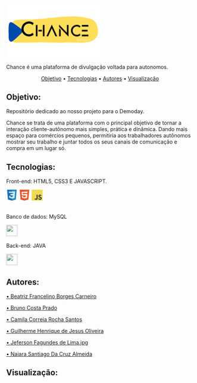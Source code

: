 <img src="image/logo.png" alt="" width="250">
<p>Chance é uma plataforma de divulgação voltada para autonomos.</p>
<p align="center">
 <a href="#objetivo">Objetivo</a> • 
 <a href="#tecnologias">Tecnologias</a> • 
<a href="#autores">Autores</a> •
 <a href="#Visualização">Visualização</a>
</p>
<h2 id="objetivo">Objetivo:</h2>
<p>
Repositório dedicado ao nosso projeto para o Demoday.</p>
Chance se trata de uma plataforma com o principal objetivo de tornar a interação cliente-autônomo mais simples, prática e dinâmica. Dando mais espaço para comércios pequenos, permitiria aos trabalhadores autônomos mostrar seu
trabalho e juntar todos os seus canais de comunicação e compra em um lugar só.<br>
<p>
</p>
<h2 id="tecnologias">Tecnologias:</h2>
<p>
Front-end: HTML5, CSS3 E JAVASCRIPT.
</p>
<img alt="CSS" src="https://github.com/devicons/devicon/raw/master/icons/css3/css3-original.svg" width="30" height="30"  /> <img alt="HTML" src="https://github.com/devicons/devicon/raw/master/icons/html5/html5-original.svg" width="30" height="30" />
<img alt="JS" src="https://github.com/devicons/devicon/raw/master/icons/javascript/javascript-original.svg"  width="30" height="30"   />
<br>
<br>
<p>Banco de dados: MySQL
</p>
<img src="https://cdn.jsdelivr.net/gh/devicons/devicon/icons/mysql/mysql-original.svg" width="30" height="30" />
<p>Back-end: JAVA
</p>
<img src="https://cdn.jsdelivr.net/gh/devicons/devicon/icons/java/java-original.svg"
 width="30" height="30"  />
<h2 id="autores">Autores:</h2>

<a href="https://github.com/ibtriz"><p> • Beatriz Francelino Borges Carneiro</p> </a>
<a href="https://github.com/BrunoCostaPrado"><p> • Bruno Costa Prado</p> </a>
<a href="https://github.com/Cameasy"><p> • Camila Correia Rocha Santos</p></a>
<a href="https://github.com/guiH0l1"><p> • Guilherme Henrique de Jesus Oliveira</p></a>
<a href="#"><p> • Jeferson Fagundes de Lima.jpg</p></a>
<a href="https://github.com/naiarascalmeida"><p> • Naiara Santiago Da Cruz Almeida</p></a>
<h2 id="Visualização">Visualização:</h2>
<div align="center">

</div>
